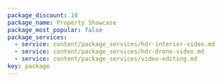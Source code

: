 ```yaml
---
package_discount: 10
package_name: Property Showcase
package_most_popular: false
package_services:
  - service: content/package_services/hdr-interior-video.md
  - service: content/package_services/hdr-drone-video.md
  - service: content/package_services/video-editing.md
key: package
---
```

